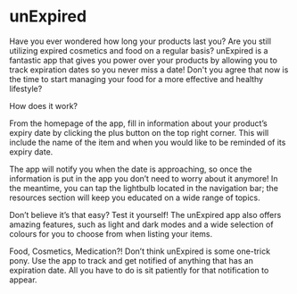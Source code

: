 # unExpired

Have you ever wondered how long your products last you? Are you still utilizing expired cosmetics and food on a regular basis? unExpired is a fantastic app that gives you power over your products by allowing you to track expiration dates so you never miss a date! Don't you agree that now is the time to start managing your food for a more effective and healthy lifestyle?

How does it work?

From the homepage of the app, fill in information about your product’s expiry date by clicking the plus button on the top right corner. This will include the name of the item and when you would like to be reminded of its expiry date.

The app will notify you when the date is approaching, so once the information is put in the app you don’t need to worry about it anymore! In the meantime, you can tap the lightbulb located in the navigation bar; the resources section will keep you educated on a wide range of topics.

Don’t believe it’s that easy? Test it yourself! The unExpired app also offers amazing features, such as light and dark modes and a wide selection of colours for you to choose from when listing your items.

Food, Cosmetics, Medication?! Don’t think unExpired is some one-trick pony. Use the app to track and get notified of anything that has an expiration date. All you have to do is sit patiently for that notification to appear.
